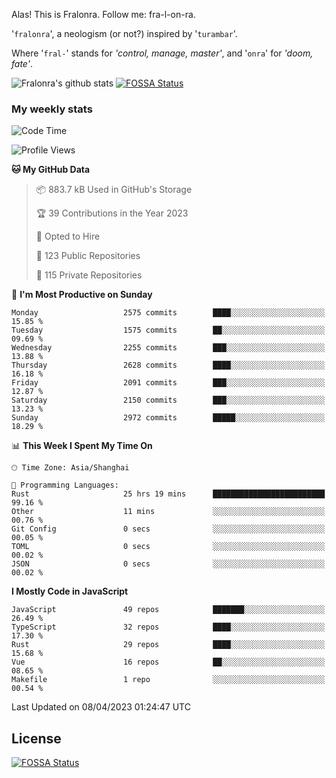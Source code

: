 Alas! This is Fralonra. Follow me: fra-l-on-ra.

'`fralonra`', a neologism (or not?) inspired by '`turambar`'.

Where '`fral-`' stands for *'control, manage, master'*, and '`onra`' for *'doom, fate'*.

![Fralonra's github stats](https://github-readme-stats.vercel.app/api?username=fralonra)
[![FOSSA Status](https://app.fossa.com/api/projects/git%2Bgithub.com%2Ffralonra%2Ffralonra.svg?type=shield)](https://app.fossa.com/projects/git%2Bgithub.com%2Ffralonra%2Ffralonra?ref=badge_shield)

### My weekly stats

<!--START_SECTION:waka-->
![Code Time](http://img.shields.io/badge/Code%20Time-3%2C252%20hrs%202%20mins-blue)

![Profile Views](http://img.shields.io/badge/Profile%20Views-1-blue)

**🐱 My GitHub Data** 

> 📦 883.7 kB Used in GitHub's Storage 
 > 
> 🏆 39 Contributions in the Year 2023
 > 
> 💼 Opted to Hire
 > 
> 📜 123 Public Repositories 
 > 
> 🔑 115 Private Repositories 
 > 
📅 **I'm Most Productive on Sunday** 

```text
Monday                   2575 commits        ████░░░░░░░░░░░░░░░░░░░░░   15.85 % 
Tuesday                  1575 commits        ██░░░░░░░░░░░░░░░░░░░░░░░   09.69 % 
Wednesday                2255 commits        ███░░░░░░░░░░░░░░░░░░░░░░   13.88 % 
Thursday                 2628 commits        ████░░░░░░░░░░░░░░░░░░░░░   16.18 % 
Friday                   2091 commits        ███░░░░░░░░░░░░░░░░░░░░░░   12.87 % 
Saturday                 2150 commits        ███░░░░░░░░░░░░░░░░░░░░░░   13.23 % 
Sunday                   2972 commits        █████░░░░░░░░░░░░░░░░░░░░   18.29 % 
```


📊 **This Week I Spent My Time On** 

```text
🕑︎ Time Zone: Asia/Shanghai

💬 Programming Languages: 
Rust                     25 hrs 19 mins      █████████████████████████   99.16 % 
Other                    11 mins             ░░░░░░░░░░░░░░░░░░░░░░░░░   00.76 % 
Git Config               0 secs              ░░░░░░░░░░░░░░░░░░░░░░░░░   00.05 % 
TOML                     0 secs              ░░░░░░░░░░░░░░░░░░░░░░░░░   00.02 % 
JSON                     0 secs              ░░░░░░░░░░░░░░░░░░░░░░░░░   00.02 % 
```

**I Mostly Code in JavaScript** 

```text
JavaScript               49 repos            ███████░░░░░░░░░░░░░░░░░░   26.49 % 
TypeScript               32 repos            ████░░░░░░░░░░░░░░░░░░░░░   17.30 % 
Rust                     29 repos            ████░░░░░░░░░░░░░░░░░░░░░   15.68 % 
Vue                      16 repos            ██░░░░░░░░░░░░░░░░░░░░░░░   08.65 % 
Makefile                 1 repo              ░░░░░░░░░░░░░░░░░░░░░░░░░   00.54 % 
```




 Last Updated on 08/04/2023 01:24:47 UTC
<!--END_SECTION:waka-->

## License
[![FOSSA Status](https://app.fossa.com/api/projects/git%2Bgithub.com%2Ffralonra%2Ffralonra.svg?type=large)](https://app.fossa.com/projects/git%2Bgithub.com%2Ffralonra%2Ffralonra?ref=badge_large)